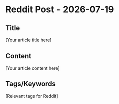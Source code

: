 # Reddit Post - 2026-07-19

## Title
[Your article title here]

## Content
[Your article content here]

## Tags/Keywords
[Relevant tags for Reddit]
